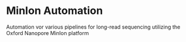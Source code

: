 # MinIon Automation
Automation vor various pipelines for long-read sequencing utilizing the Oxford Nanopore MinIon platform
